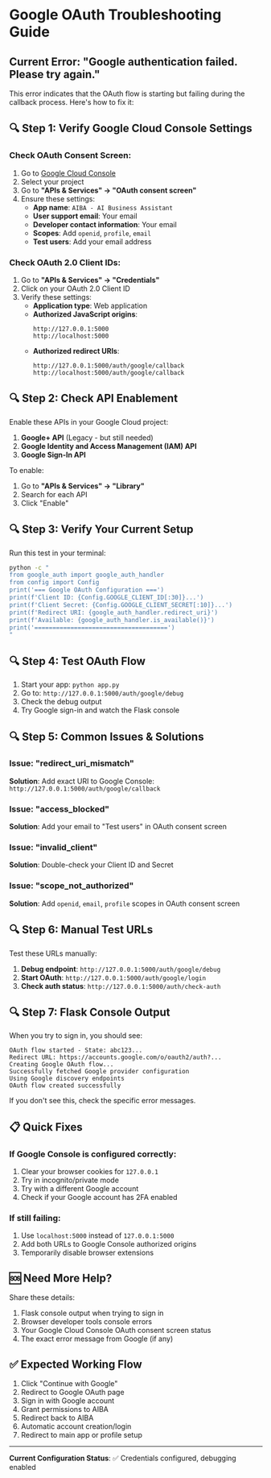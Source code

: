 # Google OAuth Troubleshooting Guide

## Current Error: "Google authentication failed. Please try again."

This error indicates that the OAuth flow is starting but failing during the callback process. Here's how to fix it:

## 🔍 **Step 1: Verify Google Cloud Console Settings**

### Check OAuth Consent Screen:
1. Go to [Google Cloud Console](https://console.cloud.google.com/)
2. Select your project
3. Go to **"APIs & Services" → "OAuth consent screen"**
4. Ensure these settings:
   - **App name**: `AIBA - AI Business Assistant`
   - **User support email**: Your email
   - **Developer contact information**: Your email
   - **Scopes**: Add `openid`, `profile`, `email`
   - **Test users**: Add your email address

### Check OAuth 2.0 Client IDs:
1. Go to **"APIs & Services" → "Credentials"**
2. Click on your OAuth 2.0 Client ID
3. Verify these settings:
   - **Application type**: Web application
   - **Authorized JavaScript origins**: 
     ```
     http://127.0.0.1:5000
     http://localhost:5000
     ```
   - **Authorized redirect URIs**:
     ```
     http://127.0.0.1:5000/auth/google/callback
     http://localhost:5000/auth/google/callback
     ```

## 🔍 **Step 2: Check API Enablement**

Enable these APIs in your Google Cloud project:
1. **Google+ API** (Legacy - but still needed)
2. **Google Identity and Access Management (IAM) API**
3. **Google Sign-In API**

To enable:
1. Go to **"APIs & Services" → "Library"**
2. Search for each API
3. Click "Enable"

## 🔍 **Step 3: Verify Your Current Setup**

Run this test in your terminal:
```bash
python -c "
from google_auth import google_auth_handler
from config import Config
print('=== Google OAuth Configuration ===')
print(f'Client ID: {Config.GOOGLE_CLIENT_ID[:30]}...')
print(f'Client Secret: {Config.GOOGLE_CLIENT_SECRET[:10]}...')
print(f'Redirect URI: {google_auth_handler.redirect_uri}')
print(f'Available: {google_auth_handler.is_available()}')
print('=====================================')
"
```

## 🔍 **Step 4: Test OAuth Flow**

1. Start your app: `python app.py`
2. Go to: `http://127.0.0.1:5000/auth/google/debug`
3. Check the debug output
4. Try Google sign-in and watch the Flask console

## 🔍 **Step 5: Common Issues & Solutions**

### Issue: "redirect_uri_mismatch"
**Solution**: Add exact URI to Google Console: `http://127.0.0.1:5000/auth/google/callback`

### Issue: "access_blocked"
**Solution**: Add your email to "Test users" in OAuth consent screen

### Issue: "invalid_client"
**Solution**: Double-check your Client ID and Secret

### Issue: "scope_not_authorized"
**Solution**: Add `openid`, `email`, `profile` scopes in OAuth consent screen

## 🔍 **Step 6: Manual Test URLs**

Test these URLs manually:

1. **Debug endpoint**: `http://127.0.0.1:5000/auth/google/debug`
2. **Start OAuth**: `http://127.0.0.1:5000/auth/google/login`
3. **Check auth status**: `http://127.0.0.1:5000/auth/check-auth`

## 🔍 **Step 7: Flask Console Output**

When you try to sign in, you should see:
```
OAuth flow started - State: abc123...
Redirect URL: https://accounts.google.com/o/oauth2/auth?...
Creating Google OAuth flow...
Successfully fetched Google provider configuration
Using Google discovery endpoints
OAuth flow created successfully
```

If you don't see this, check the specific error messages.

## 📋 **Quick Fixes**

### If Google Console is configured correctly:
1. Clear your browser cookies for `127.0.0.1`
2. Try in incognito/private mode
3. Try with a different Google account
4. Check if your Google account has 2FA enabled

### If still failing:
1. Use `localhost:5000` instead of `127.0.0.1:5000`
2. Add both URLs to Google Console authorized origins
3. Temporarily disable browser extensions

## 🆘 **Need More Help?**

Share these details:
1. Flask console output when trying to sign in
2. Browser developer tools console errors
3. Your Google Cloud Console OAuth consent screen status
4. The exact error message from Google (if any)

## ✅ **Expected Working Flow**

1. Click "Continue with Google"
2. Redirect to Google OAuth page
3. Sign in with Google account
4. Grant permissions to AIBA
5. Redirect back to AIBA
6. Automatic account creation/login
7. Redirect to main app or profile setup

---

**Current Configuration Status**: ✅ Credentials configured, debugging enabled 
